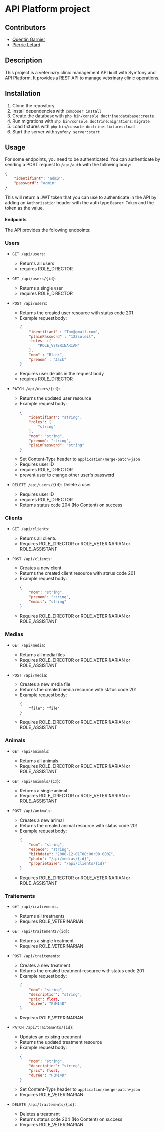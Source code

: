 # API Platform project
## Contributors

- [Quentin Garnier](https://github.com/F1N3X)
- [Pierric Letard](https://github.com/Mrpierrouge)

## Description

This project is a veterinary clinic management API built with Symfony and API Platform. It provides a REST API to manage veterinary clinic operations.

## Installation

1. Clone the repository
2. Install dependencies with `composer install`
3. Create the database with `php bin/console doctrine:database:create`
4. Run migrations with `php bin/console doctrine:migrations:migrate`
5. Load fixtures with `php bin/console doctrine:fixtures:load`
6. Start the server with `symfony server:start`


## Usage

For some endpoints, you need to be authenticated. You can authenticate by sending a POST request to `/api/auth` with the following body:

```json
{
    "identifiant": "admin",
    "password": "admin"
}
```

This will return a JWT token that you can use to authenticate in the API by adding an `Authorization` header with the auth type `Bearer Token` and the token as the value.

#### Endpoints
The API provides the following endpoints:

### Users
- `GET /api/users`:
    - Returns all users
    - requires ROLE_DIRECTOR
    
- `GET /api/users/{id}`:
    - Returns a single user
    - requires ROLE_DIRECTOR

- `POST /api/users`:
    - Returns the created user resource with status code 201
    - Example request body:
        ```json
        {
            "identifiant" : "Tom@gmail.com",
            "plainPassword" : "123soleil",
            "roles" :[
                "ROLE_VETERINARIAN"
            ],
            "nom" : "Black",
            "prenom" : "Jack"
        }
        ```
    - Requires user details in the request body
    - requires ROLE_DIRECTOR

- `PATCH /api/users/{id}`:
    - Returns the updated user resource
    - Example request body:
        ```json
        {
            "identifiant": "string",
            "roles": [
                "string"
            ],
            "nom": "string",
            "prenom": "string",
            "plainPassword": "string"
        }
        ```
    - Set Content-Type header to `application/merge-patch+json`
    - Requires user ID
    - requires ROLE_DIRECTOR
    - prevent user to change other user's password
    

- `DELETE /api/users/{id}`: Delete a user
    - Requires user ID
    - requires ROLE_DIRECTOR
    - Returns status code 204 (No Content) on success


### Clients
- `GET /api/clients`:
    - Returns all clients
    - Requires ROLE_DIRECTOR or ROLE_VETERINARIAN or ROLE_ASSISTANT

- `POST /api/clients`:
    - Creates a new client
    - Returns the created client resource with status code 201
    - Example request body:
        ```json
        {
            "nom": "string",
            "prenom": "string",
            "email": "string"
        }
        ```
    - Requires ROLE_DIRECTOR or ROLE_VETERINARIAN or ROLE_ASSISTANT


### Medias
- `GET /api/media`:
    - Returns all media files
    - Requires ROLE_DIRECTOR or ROLE_VETERINARIAN or ROLE_ASSISTANT

- `POST /api/media`:
    - Creates a new media file
    - Returns the created media resource with status code 201
    - Example request body:
        ```form-data
        {
            "file": "file"
        }
        ```
    - Requires ROLE_DIRECTOR or ROLE_VETERINARIAN or ROLE_ASSISTANT


### Animals
- `GET /api/animals`:
    - Returns all animals
    - Requires ROLE_DIRECTOR or ROLE_VETERINARIAN or ROLE_ASSISTANT

- `GET /api/animals/{id}`:
    - Returns a single animal
    - Requires ROLE_DIRECTOR or ROLE_VETERINARIAN or ROLE_ASSISTANT

- `POST /api/animals`:
    - Creates a new animal
    - Returns the created animal resource with status code 201
    - Example request body:
        ```json
        {
            "nom": "string",
            "espece": "string",
            "bithdate": "2000-12-01T00:00:00.000Z",
            "photo": "/api/medias/{id}",
            "proprietaire": "/api/clients/{id}"
        }
        ```
    - Requires ROLE_DIRECTOR or ROLE_VETERINARIAN or ROLE_ASSISTANT


### Traitements
- `GET /api/traitements`:
    - Returns all treatments
    - Requires ROLE_VETERINARIAN

- `GET /api/traitements/{id}`:
    - Returns a single treatment
    - Requires ROLE_VETERINARIAN

- `POST /api/traitements`:
    - Creates a new treatment
    - Returns the created treatment resource with status code 201
    - Example request body:
        ```json
        {
            "nom": "string",
            "description": "string",
            "prix": float,
            "durée": "P3M14D"
        }
        ```
    - Requires ROLE_VETERINARIAN

- `PATCH /api/traitements/{id}`:
    - Updates an existing treatment
    - Returns the updated treatment resource
    - Example request body:
        ```json
        {
            "nom": "string",
            "description": "string",
            "prix": float,
            "durée": "P3M14D"
        }
        ```
    - Set Content-Type header to `application/merge-patch+json`
    - Requires ROLE_VETERINARIAN

- `DELETE /api/traitements/{id}`:
    - Deletes a treatment
    - Returns status code 204 (No Content) on success
    - Requires ROLE_VETERINARIAN